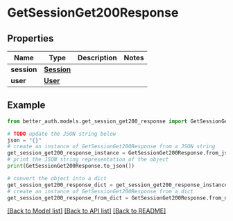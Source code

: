 # GetSessionGet200Response


## Properties

Name | Type | Description | Notes
------------ | ------------- | ------------- | -------------
**session** | [**Session**](Session.md) |  | 
**user** | [**User**](User.md) |  | 

## Example

```python
from better_auth.models.get_session_get200_response import GetSessionGet200Response

# TODO update the JSON string below
json = "{}"
# create an instance of GetSessionGet200Response from a JSON string
get_session_get200_response_instance = GetSessionGet200Response.from_json(json)
# print the JSON string representation of the object
print(GetSessionGet200Response.to_json())

# convert the object into a dict
get_session_get200_response_dict = get_session_get200_response_instance.to_dict()
# create an instance of GetSessionGet200Response from a dict
get_session_get200_response_from_dict = GetSessionGet200Response.from_dict(get_session_get200_response_dict)
```
[[Back to Model list]](../README.md#documentation-for-models) [[Back to API list]](../README.md#documentation-for-api-endpoints) [[Back to README]](../README.md)


